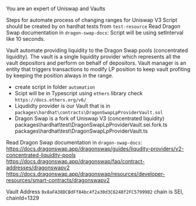 You are an expert of Uniswap and Vaults

Steps for automate process of changing ranges for Uniswap V3
Script should be created by on hardhat tests from `test-resource`
Read Dragon Swap documentation in `dragon-swap-docs`:
Script will be using setInterval like 10 seconds.

Vault automate providing liquidity to the Dragon Swap pools (concentrated liquidity). The vault is a single liquidity provider which represents all the vault depositors and perform on behalf of depositors. Vault manager is an entity that triggers transactions to modify LP position to keep vault profiting by keeping the position always in the range.

- create script in folder `automation`
- Scipt will be in Typescript using `ethers` library check `https://docs.ethers.org/v6/`
- Liqudidty provider is our Vault that is in `packages\hardhat\contracts\DragonSwapLpProviderVault.sol`
- Dragon Swap is a fork of Uniswap V3 (concentrated liquidity)
  <test-resource>
  packages\hardhat\test\DragonSwapLpProviderVault.sei.fork.ts
  packages\hardhat\test\DragonSwapLpProviderVault.ts
  </test-resource>

Read Dragon Swap documentation in `dragon-swap-docs`:
<dragon-swap-docs>
https://docs.dragonswap.app/dragonswap/guides/liqudity-providers/v2-concentrated-liquidity-pools
https://docs.dragonswap.app/dragonswap/faq/contract-addresses/dragonswapv2
https://docs.dragonswap.app/dragonswap/resources/developer-resources/smart-contracts/dragonswapv2
</dragon-swap-docs>

Vault Address `0x8aFA38DCBdFf84bc4f2a30d3C6248f2FC5799902`
chain is SEI, chainId=1329
